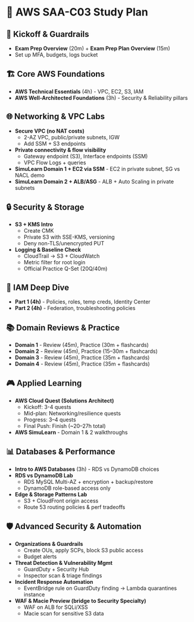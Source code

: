 # 📅 AWS SAA-C03 Study Plan

## 🔑 Kickoff & Guardrails
- **Exam Prep Overview** (20m) + **Exam Prep Plan Overview** (15m)  
- Set up MFA, budgets, logs bucket  

## 🏗️ Core AWS Foundations
- **AWS Technical Essentials** (4h) - VPC, EC2, S3, IAM  
- **AWS Well-Architected Foundations** (3h) - Security & Reliability pillars  

## 🌐 Networking & VPC Labs
- **Secure VPC (no NAT costs)**  
  - 2-AZ VPC, public/private subnets, IGW  
  - Add SSM + S3 endpoints  
- **Private connectivity & flow visibility**  
  - Gateway endpoint (S3), Interface endpoints (SSM)  
  - VPC Flow Logs + queries  
- **SimuLearn Domain 1 + EC2 via SSM** - EC2 in private subnet, SG vs NACL demo  
- **SimuLearn Domain 2 + ALB/ASG** - ALB + Auto Scaling in private subnets  

## 🔒 Security & Storage
- **S3 + KMS Intro**  
  - Create CMK  
  - Private S3 with SSE-KMS, versioning  
  - Deny non-TLS/unencrypted PUT  
- **Logging & Baseline Check**  
  - CloudTrail → S3 + CloudWatch  
  - Metric filter for root login  
  - Official Practice Q-Set (20Q/40m)  

## 👤 IAM Deep Dive
- **Part 1 (4h)** - Policies, roles, temp creds, Identity Center  
- **Part 2 (4h)** - Federation, troubleshooting policies  

## 📚 Domain Reviews & Practice
- **Domain 1** - Review (45m), Practice (30m + flashcards)  
- **Domain 2** - Review (45m), Practice (15–30m + flashcards)  
- **Domain 3** - Review (45m), Practice (35m + flashcards)  
- **Domain 4** - Review (45m), Practice (35m + flashcards)  

## 🎮 Applied Learning
- **AWS Cloud Quest (Solutions Architect)**  
  - Kickoff: 3-4 quests  
  - Mid-plan: Networking/resilience quests  
  - Progress: 3–4 quests  
  - Final Push: Finish (~20–27h total)  
- **AWS SimuLearn** - Domain 1 & 2 walkthroughs  

## 📊 Databases & Performance
- **Intro to AWS Databases** (3h) - RDS vs DynamoDB choices  
- **RDS vs DynamoDB Lab**  
  - RDS MySQL Multi-AZ + encryption + backup/restore  
  - DynamoDB role-based access only  
- **Edge & Storage Patterns Lab**  
  - S3 + CloudFront origin access  
  - Route 53 routing policies & perf tradeoffs  

## 🛡️ Advanced Security & Automation
- **Organizations & Guardrails**  
  - Create OUs, apply SCPs, block S3 public access  
  - Budget alerts  
- **Threat Detection & Vulnerability Mgmt**  
  - GuardDuty + Security Hub  
  - Inspector scan & triage findings  
- **Incident Response Automation**  
  - EventBridge rule on GuardDuty finding → Lambda quarantines instance  
- **WAF & Macie Preview (bridge to Security Specialty)**  
  - WAF on ALB for SQLi/XSS  
  - Macie scan for sensitive S3 data  


